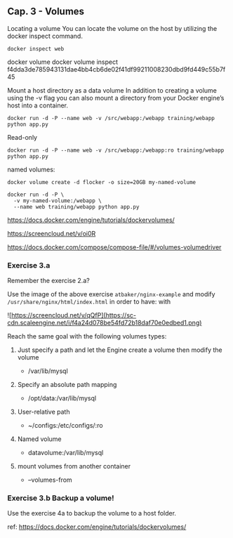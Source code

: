 Cap. 3 - Volumes
----------------

Locating a volume
You can locate the volume on the host by utilizing the docker inspect command.

    docker inspect web

   docker volume
   docker volume inspect f4dda3de785943131dae4bb4cb6de02f41df99211008230dbd9fd449c55b7f45

Mount a host directory as a data volume
In addition to creating a volume using the -v flag you can also mount a directory from your Docker engine’s host into a container.

    docker run -d -P --name web -v /src/webapp:/webapp training/webapp python app.py

Read-only

    docker run -d -P --name web -v /src/webapp:/webapp:ro training/webapp python app.py

named volumes:

    docker volume create -d flocker -o size=20GB my-named-volume
    
    docker run -d -P \
      -v my-named-volume:/webapp \
      --name web training/webapp python app.py

https://docs.docker.com/engine/tutorials/dockervolumes/

https://screencloud.net/v/oi0R

https://docs.docker.com/compose/compose-file/#/volumes-volumedriver


### Exercise 3.a

Remember the exercise 2.a?

Use the image of the above exercise `atbaker/nginx-example`
and modify `/usr/share/nginx/html/index.html` in order to have:
with  

![https://screencloud.net/v/qQfP](https://sc-cdn.scaleengine.net/i/f4a24d078be54fd72b18daf70e0edbed1.png)

Reach the same goal with the following volumes types:

  1. Just specify a path and let the Engine create a volume
     then modify the volume
     - /var/lib/mysql

  2. Specify an absolute path mapping
     - /opt/data:/var/lib/mysql

  3. User-relative path
     - ~/configs:/etc/configs/:ro

  4. Named volume
     - datavolume:/var/lib/mysql
     
  5. mount volumes from another container
     -  –volumes-from
    
### Exercise 3.b Backup a volume!
 
Use the exercise 4a to backup the volume to a host folder.
     
ref:
https://docs.docker.com/engine/tutorials/dockervolumes/


